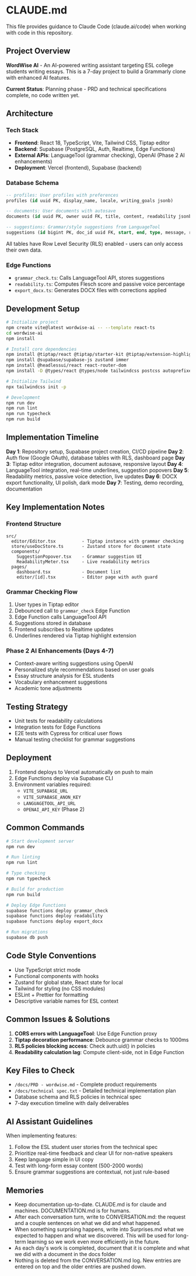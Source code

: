 # CLAUDE.md

This file provides guidance to Claude Code (claude.ai/code) when working with code in this repository.

## Project Overview

**WordWise AI** - An AI-powered writing assistant targeting ESL college students writing essays. This is a 7-day project to build a Grammarly clone with enhanced AI features.

**Current Status**: Planning phase - PRD and technical specifications complete, no code written yet.

## Architecture

### Tech Stack
- **Frontend**: React 18, TypeScript, Vite, Tailwind CSS, Tiptap editor
- **Backend**: Supabase (PostgreSQL, Auth, Realtime, Edge Functions)
- **External APIs**: LanguageTool (grammar checking), OpenAI (Phase 2 AI enhancements)
- **Deployment**: Vercel (frontend), Supabase (backend)

### Database Schema

```sql
-- profiles: User profiles with preferences
profiles (id uuid PK, display_name, locale, writing_goals jsonb)

-- documents: User documents with autosave
documents (id uuid PK, owner uuid FK, title, content, readability jsonb)

-- suggestions: Grammar/style suggestions from LanguageTool
suggestions (id bigint PK, doc_id uuid FK, start, end, type, message, replacements jsonb)
```

All tables have Row Level Security (RLS) enabled - users can only access their own data.

### Edge Functions

- `grammar_check.ts`: Calls LanguageTool API, stores suggestions
- `readability.ts`: Computes Flesch score and passive voice percentage
- `export_docx.ts`: Generates DOCX files with corrections applied

## Development Setup

```bash
# Initialize project
npm create vite@latest wordwise-ai -- --template react-ts
cd wordwise-ai
npm install

# Install core dependencies
npm install @tiptap/react @tiptap/starter-kit @tiptap/extension-highlight
npm install @supabase/supabase-js zustand immer
npm install @headlessui/react react-router-dom
npm install -D @types/react @types/node tailwindcss postcss autoprefixer

# Initialize Tailwind
npx tailwindcss init -p

# Development
npm run dev
npm run lint
npm run typecheck
npm run build
```

## Implementation Timeline

**Day 1**: Repository setup, Supabase project creation, CI/CD pipeline
**Day 2**: Auth flow (Google OAuth), database tables with RLS, dashboard page
**Day 3**: Tiptap editor integration, document autosave, responsive layout
**Day 4**: LanguageTool integration, real-time underlines, suggestion popovers
**Day 5**: Readability metrics, passive voice detection, live updates
**Day 6**: DOCX export functionality, UI polish, dark mode
**Day 7**: Testing, demo recording, documentation

## Key Implementation Notes

### Frontend Structure
```
src/
  editor/Editor.tsx          - Tiptap instance with grammar checking
  store/useDocStore.ts       - Zustand store for document state
  components/
    SuggestionPopover.tsx    - Grammar suggestion UI
    ReadabilityMeter.tsx     - Live readability metrics
  pages/
    dashboard.tsx            - Document list
    editor/[id].tsx          - Editor page with auth guard
```

### Grammar Checking Flow
1. User types in Tiptap editor
2. Debounced call to `grammar_check` Edge Function
3. Edge Function calls LanguageTool API
4. Suggestions stored in database
5. Frontend subscribes to Realtime updates
6. Underlines rendered via Tiptap highlight extension

### Phase 2 AI Enhancements (Days 4-7)
- Context-aware writing suggestions using OpenAI
- Personalized style recommendations based on user goals
- Essay structure analysis for ESL students
- Vocabulary enhancement suggestions
- Academic tone adjustments

## Testing Strategy

- Unit tests for readability calculations
- Integration tests for Edge Functions
- E2E tests with Cypress for critical user flows
- Manual testing checklist for grammar suggestions

## Deployment

1. Frontend deploys to Vercel automatically on push to main
2. Edge Functions deploy via Supabase CLI
3. Environment variables required:
   - `VITE_SUPABASE_URL`
   - `VITE_SUPABASE_ANON_KEY`
   - `LANGUAGETOOL_API_URL`
   - `OPENAI_API_KEY` (Phase 2)

## Common Commands

```bash
# Start development server
npm run dev

# Run linting
npm run lint

# Type checking
npm run typecheck

# Build for production
npm run build

# Deploy Edge Functions
supabase functions deploy grammar_check
supabase functions deploy readability
supabase functions deploy export_docx

# Run migrations
supabase db push
```

## Code Style Conventions

- Use TypeScript strict mode
- Functional components with hooks
- Zustand for global state, React state for local
- Tailwind for styling (no CSS modules)
- ESLint + Prettier for formatting
- Descriptive variable names for ESL context

## Common Issues & Solutions

1. **CORS errors with LanguageTool**: Use Edge Function proxy
2. **Tiptap decoration performance**: Debounce grammar checks to 1000ms
3. **RLS policies blocking access**: Check auth.uid() in policies
4. **Readability calculation lag**: Compute client-side, not in Edge Function

## Key Files to Check

- `/docs/PRD - wordwise.md` - Complete product requirements
- `/docs/technical spec.txt` - Detailed technical implementation plan
- Database schema and RLS policies in technical spec
- 7-day execution timeline with daily deliverables

## AI Assistant Guidelines

When implementing features:
1. Follow the ESL student user stories from the technical spec
2. Prioritize real-time feedback and clear UI for non-native speakers
3. Keep language simple in UI copy
4. Test with long-form essay content (500-2000 words)
5. Ensure grammar suggestions are contextual, not just rule-based

## Memories

- Keep documentation up-to-date. CLAUDE.md is for claude and machines. DOCUMENTATION.md is for humans.
- After each conversation turn, write to CONVERSATION.md:  the request and a couple sentences on what we did and what happened.
- When something surprising happens, write into Surprises.md what we expected to happen and what we discovered. This will be used for long-term learning so we work even more efficiently in the future.
- As each day's work is completed, document that it is complete and what we did with a document in the docs folder
- Nothing is deleted from the CONVERSATION.md log.  New entries are entered on top and the older entries are pushed down.